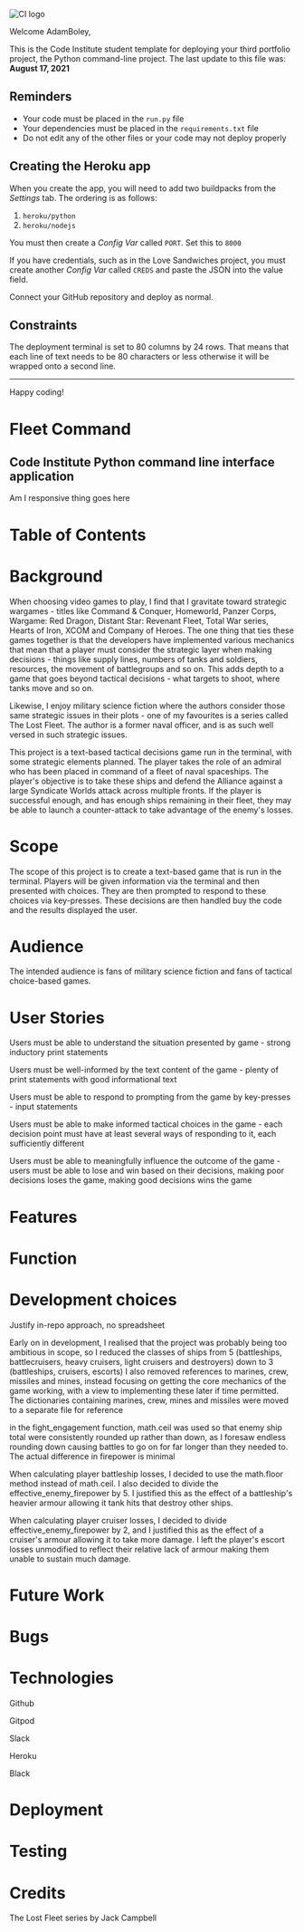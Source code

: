 ![CI logo](https://codeinstitute.s3.amazonaws.com/fullstack/ci_logo_small.png)

Welcome AdamBoley,

This is the Code Institute student template for deploying your third portfolio project, the Python command-line project. The last update to this file was: **August 17, 2021**

## Reminders

* Your code must be placed in the `run.py` file
* Your dependencies must be placed in the `requirements.txt` file
* Do not edit any of the other files or your code may not deploy properly

## Creating the Heroku app

When you create the app, you will need to add two buildpacks from the _Settings_ tab. The ordering is as follows:

1. `heroku/python`
2. `heroku/nodejs`

You must then create a _Config Var_ called `PORT`. Set this to `8000`

If you have credentials, such as in the Love Sandwiches project, you must create another _Config Var_ called `CREDS` and paste the JSON into the value field.

Connect your GitHub repository and deploy as normal.

## Constraints

The deployment terminal is set to 80 columns by 24 rows. That means that each line of text needs to be 80 characters or less otherwise it will be wrapped onto a second line.

-----
Happy coding!



# Fleet Command

## Code Institute Python command line interface application

Am I responsive thing goes here

# Table of Contents

# Background

When choosing video games to play, I find that I gravitate toward strategic wargames - titles like Command & Conquer, Homeworld, Panzer Corps, Wargame: Red Dragon, Distant Star: Revenant Fleet, Total War series, Hearts of Iron, XCOM and Company of Heroes. The one thing that ties these games together is that the developers have implemented various mechanics that mean that a player must consider the strategic layer when making decisions - things like supply lines, numbers of tanks and soldiers, resources, the movement of battlegroups and so on. This adds depth to a game that goes beyond tactical decisions - what targets to shoot, where tanks move and so on. 

Likewise, I enjoy military science fiction where the authors consider those same strategic issues in their plots - one of my favourites is a series called The Lost Fleet. The author is a former naval officer, and is as such well versed in such strategic issues. 

This project is a text-based tactical decisions game run in the terminal, with some strategic elements planned. The player takes the role of an admiral who has been placed in command of a fleet of naval spaceships. The player's objective is to take these ships and defend the Alliance against a large Syndicate Worlds attack across multiple fronts. If the player is successful enough, and has enough ships remaining in their fleet, they may be able to launch a counter-attack to take advantage of the enemy's losses. 

# Scope

The scope of this project is to create a text-based game that is run in the terminal. Players will be given information via the terminal and then presented with choices. They are then prompted to respond to these choices via key-presses. These decisions are then handled buy the code and the results displayed the user. 

# Audience

The intended audience is fans of military science fiction and fans of tactical choice-based games. 

# User Stories

Users must be able to understand the situation presented by game - strong inductory print statements

Users must be well-informed by the text content of the game - plenty of print statements with good informational text

Users must be able to respond to prompting from the game by key-presses - input statements

Users must be able to make informed tactical choices in the game - each decision point must have at least several ways of responding to it, each sufficiently different  

Users must be able to meaningfully influence the outcome of the game - users must be able to lose and win based on their decisions, making poor decisions loses the game, making good decisions wins the game





# Features

# Function 

# Development choices

Justify in-repo approach, no spreadsheet

Early on in development, I realised that the project was probably being too ambitious in scope, so I reduced the classes of ships from 5 (battleships, battlecruisers, heavy cruisers, light cruisers and destroyers) down to 3 (battleships, cruisers, escorts)
I also removed references to marines, crew, missiles and mines, instead focusing on getting the core mechanics of the game working, with a view to implementing these later if time permitted. The dictionaries containing marines, crew, mines and missiles were moved to a separate file for reference

in the fight_engagement function, math.ceil was used so that enemy ship total were consistently rounded up rather than down, as I foresaw endless rounding down causing battles to go on for far longer than they needed to. The actual difference in firepower is minimal

When calculating player battleship losses, I decided to use the math.floor method instead of math.ceil. I also decided to divide the effective_enemy_firepower by 5. I justified this as the effect of a battleship's heavier armour allowing it tank hits that destroy other ships.

When calculating player cruiser losses, I decided to divide effective_enemy_firepower by 2, and I justified this as the effect of a cruiser's armour allowing it to take more damage. I left the player's escort losses unmodified to reflect their relative lack of armour making them unable to sustain much damage. 


# Future Work

# Bugs

# Technologies

Github

Gitpod

Slack

Heroku

Black

# Deployment

# Testing

# Credits

The Lost Fleet series by Jack Campbell